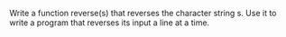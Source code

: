Write a function reverse(s) that reverses the character string s.
Use it to write a program that reverses its input a line at a time.